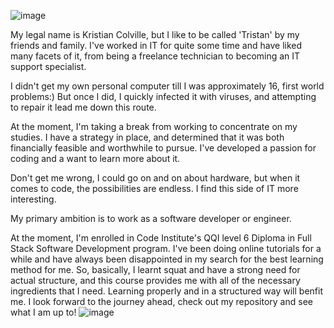![image](https://user-images.githubusercontent.com/95403588/144841865-1bd5edd8-7228-414c-99ba-a3e8bcc5c2fc.png)

My legal name is Kristian Colville, but I like to be called 'Tristan' by my friends and family.
I've worked in IT for quite some time and have liked many facets of it, from being a freelance technician to becoming an IT support specialist.

I didn't get my own personal computer till I was approximately 16, first world problems:) But once I did, I quickly infected it with viruses, 
and attempting to repair it lead me down this route.

At the moment, I'm taking a break from working to concentrate on my studies. I have a strategy in place, and determined that it was both financially feasible and worthwhile to 
pursue. I've developed a passion for coding and a want to learn more about it.



Don't get me wrong, I could go on and on about hardware, but when it comes to code, the possibilities are endless. I find this side of IT more interesting.

My primary ambition is to work as a software developer or engineer.

At the moment, I'm enrolled in Code Institute's QQI level 6 Diploma in Full Stack Software Development program.
I've been doing online tutorials for a while and have always been disappointed in my search for the best learning method for me.
So, basically, I learnt squat and have a strong need for actual structure, and this course provides me with all of the necessary ingredients that I need.
Learning properly and in a structured way will benfit me. 
I look forward to the journey ahead, check out my repository and see what I am up to!
![image](https://user-images.githubusercontent.com/95403588/144841689-1243eb64-9655-4540-aba8-e72f7a398c50.png)
